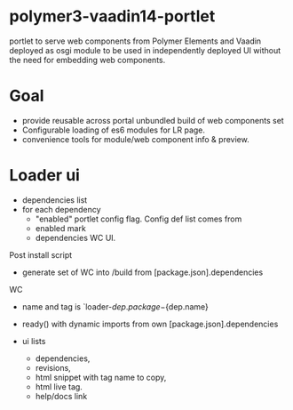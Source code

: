 # polymer3-vaadin14-portlet
portlet to serve web components from Polymer Elements and Vaadin deployed as osgi module to be used in independently deployed UI without the need for embedding web components.

# Goal
* provide reusable across portal unbundled build of web components set
* Configurable loading of es6 modules for LR page. 
* convenience tools for module/web component info & preview.

# Loader ui 
* dependencies list
* for each dependency
  * "enabled" portlet config flag. Config def list comes from 
  * enabled mark
  * dependencies WC UI.

Post install script 

* generate set of WC into /build from [package.json].dependencies 

 WC 
* name and tag is `loader-${ dep.package}-${dep.name}

* ready() with dynamic imports from own [package.json].dependencies 
* ui lists 
  * dependencies, 
  * revisions, 
  * html snippet with tag name to copy, 
  * html live tag.
  * help/docs link